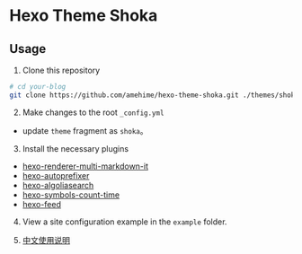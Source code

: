 # Hexo Theme Shoka

## Usage

1. Clone this repository

``` bash
# cd your-blog
git clone https://github.com/amehime/hexo-theme-shoka.git ./themes/shoka
```

2. Make changes to the root `_config.yml`
  - update `theme` fragment as `shoka`。  

3. Install the necessary plugins
  - [hexo-renderer-multi-markdown-it](https://www.npmjs.com/package/hexo-renderer-multi-markdown-it)
  - [hexo-autoprefixer](https://www.npmjs.com/package/hexo-autoprefixer)
  - [hexo-algoliasearch](https://www.npmjs.com/package/hexo-algoliasearch)
  - [hexo-symbols-count-time](https://www.npmjs.com/package/hexo-symbols-count-time)
  - [hexo-feed](https://www.npmjs.com/package/hexo-feed)

4. View a site configuration example in the `example` folder.

5. [中文使用说明](https://shoka.lostyu.me/computer-science/note/theme-shoka-doc/)
